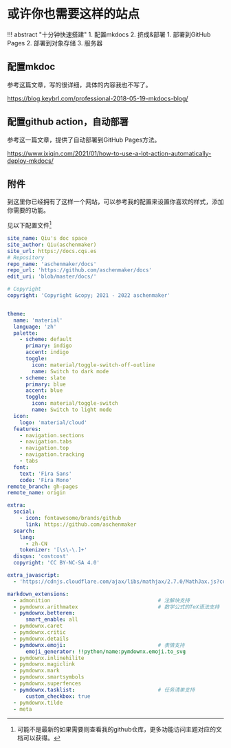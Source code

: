 # 或许你也需要这样的站点

!!! abstract "十分钟快速搭建"
    1. 配置mkdocs
    2. 挤成&部署
        1. 部署到GitHub Pages
        2. 部署到对象存储
        3. 服务器

## 配置mkdoc
参考这篇文章，写的很详细，具体的内容我也不写了。

https://blog.keybrl.com/professional-2018-05-19-mkdocs-blog/

## 配置github action，自动部署
参考这一篇文章，提供了自动部署到GitHub Pages方法。

https://www.ixiqin.com/2021/01/how-to-use-a-lot-action-automatically-deploy-mkdocs/


## 附件
到这里你已经拥有了这样一个网站，可以参考我的配置来设置你喜欢的样式，添加你需要的功能。

见以下配置文件[^1]

```yaml
site_name: Qiu's doc space
site_author: Qiu(aschenmaker)
site_url: https://docs.cqs.es
# Repository
repo_name: 'aschenmaker/docs'
repo_url: 'https://github.com/aschenmaker/docs'
edit_uri: 'blob/master/docs/'

# Copyright
copyright: 'Copyright &copy; 2021 - 2022 aschenmaker'


theme:
  name: 'material'
  language: 'zh'
  palette:
    - scheme: default
      primary: indigo
      accent: indigo
      toggle:
        icon: material/toggle-switch-off-outline
        name: Switch to dark mode
    - scheme: slate
      primary: blue
      accent: blue
      toggle:
        icon: material/toggle-switch
        name: Switch to light mode
  icon:
    logo: 'material/cloud'
  features:
    - navigation.sections
    - navigation.tabs
    - navigation.top
    - navigation.tracking
    - tabs
  font:
    text: 'Fira Sans'
    code: 'Fira Mono'
remote_branch: gh-pages
remote_name: origin

extra:
  social:
    - icon: fontawesome/brands/github
      link: https://github.com/aschenmaker
  search:
    lang: 
      - zh-CN
    tokenizer: '[\s\-\.]+'
  disqus: 'costcost'
  copyright: 'CC BY-NC-SA 4.0'

extra_javascript:
  - 'https://cdnjs.cloudflare.com/ajax/libs/mathjax/2.7.0/MathJax.js?config=TeX-MML-AM_CHTML'

markdown_extensions:
  - admonition                                   # 注解块支持
  - pymdownx.arithmatex                          # 数学公式的TeX语法支持
  - pymdownx.betterem:
      smart_enable: all
  - pymdownx.caret
  - pymdownx.critic
  - pymdownx.details
  - pymdownx.emoji:                              # 表情支持
      emoji_generator: !!python/name:pymdownx.emoji.to_svg
  - pymdownx.inlinehilite
  - pymdownx.magiclink
  - pymdownx.mark
  - pymdownx.smartsymbols
  - pymdownx.superfences
  - pymdownx.tasklist:                           # 任务清单支持
      custom_checkbox: true
  - pymdownx.tilde
  - meta  
```


[^1]: 可能不是最新的如果需要则查看我的github仓库，更多功能访问主题对应的文档可以获得。